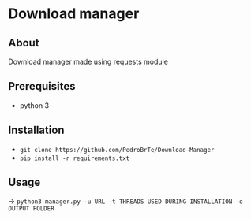 # Download manager

## About
Download manager made using requests module

##  Prerequisites
* python 3

## Installation
* ``git clone https://github.com/PedroBrTe/Download-Manager``
* ``pip install -r requirements.txt``

## Usage
-> ``python3 manager.py -u URL -t THREADS USED DURING INSTALLATION -o OUTPUT FOLDER``
